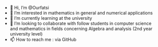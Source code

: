 - 👋 Hi, I’m @Ourfatsi
- 👀 I’m interested in mathematics in general and numerical applications
- 🌱 I’m currently learning at the university
- 💞️ I’m looking to collaborate with follow students in computer science and mathematics in fields concerning Algebra and analysis (2nd year university level)
- 📫 How to reach me : via GitHub

<!---
Ourfatsi/Ourfatsi is a ✨ special ✨ repository because its `README.md` (this file) appears on your GitHub profile.
You can click the Preview link to take a look at your changes.
--->
